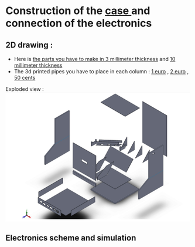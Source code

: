 # Construction of the [case ](ressources/photo.pdf)and connection of the electronics

## 2D drawing :

* Here is [the parts you have to make in 3 millimeter thickness](ressources/3mm_parts.pdf) and [10 millimeter thickness](ressources/10mm_parts.pdf)
* The 3d printed pipes you have to place in each column : [1 euro](ressources/pipe_1_euro.stl) , [2 euro](ressources/pipe_2_euros.stl) , [50 cents](ressources/pipe_50_cents.stl) 

Exploded view : <img src="ressources/explodedview.png" alt="rendered" style="zoom:80%;" />



## Electronics scheme and simulation



